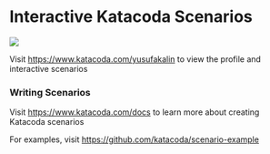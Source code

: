 # Interactive Katacoda Scenarios

[![](http://shields.katacoda.com/katacoda/yusufakalin/count.svg)](https://www.katacoda.com/yusufakalin "Get your profile on Katacoda.com")

Visit https://www.katacoda.com/yusufakalin to view the profile and interactive scenarios

### Writing Scenarios
Visit https://www.katacoda.com/docs to learn more about creating Katacoda scenarios

For examples, visit https://github.com/katacoda/scenario-example
